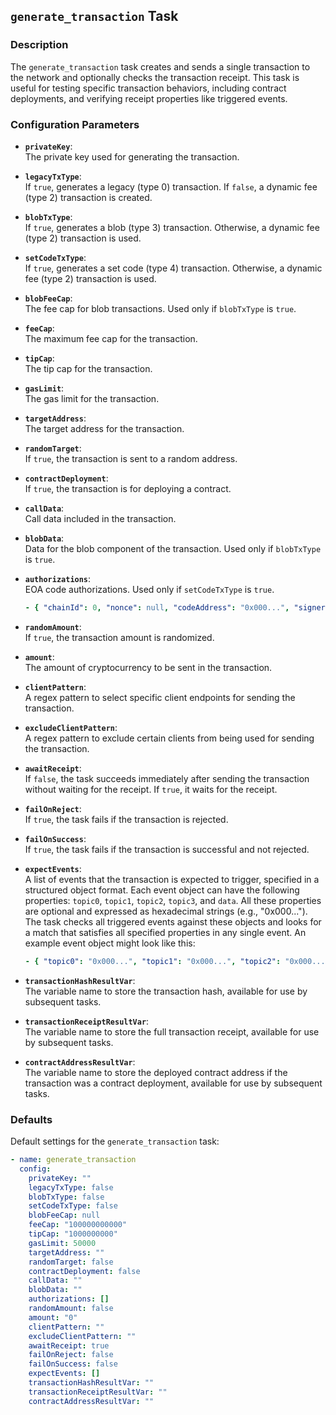 ## `generate_transaction` Task

### Description
The `generate_transaction` task creates and sends a single transaction to the network and optionally checks the transaction receipt. This task is useful for testing specific transaction behaviors, including contract deployments, and verifying receipt properties like triggered events.

### Configuration Parameters

- **`privateKey`**:\
  The private key used for generating the transaction.

- **`legacyTxType`**:\
  If `true`, generates a legacy (type 0) transaction. If `false`, a dynamic fee (type 2) transaction is created.

- **`blobTxType`**:\
  If `true`, generates a blob (type 3) transaction. Otherwise, a dynamic fee (type 2) transaction is used.

- **`setCodeTxType`**:\
  If `true`, generates a set code (type 4) transaction. Otherwise, a dynamic fee (type 2) transaction is used.

- **`blobFeeCap`**:\
  The fee cap for blob transactions. Used only if `blobTxType` is `true`.

- **`feeCap`**:\
  The maximum fee cap for the transaction.

- **`tipCap`**:\
  The tip cap for the transaction.

- **`gasLimit`**:\
  The gas limit for the transaction.

- **`targetAddress`**:\
  The target address for the transaction.

- **`randomTarget`**:\
  If `true`, the transaction is sent to a random address.

- **`contractDeployment`**:\
  If `true`, the transaction is for deploying a contract.

- **`callData`**:\
  Call data included in the transaction.

- **`blobData`**:\
  Data for the blob component of the transaction. Used only if `blobTxType` is `true`.

- **`authorizations`**:\
  EOA code authorizations. Used only if `setCodeTxType` is `true`.
  ```yaml
  - { "chainId": 0, "nonce": null, "codeAddress": "0x000...", "signerPrivkey": "000..." }
  ```

- **`randomAmount`**:\
  If `true`, the transaction amount is randomized.

- **`amount`**:\
  The amount of cryptocurrency to be sent in the transaction.

- **`clientPattern`**:\
  A regex pattern to select specific client endpoints for sending the transaction.

- **`excludeClientPattern`**:\
  A regex pattern to exclude certain clients from being used for sending the transaction.

- **`awaitReceipt`**:\
  If `false`, the task succeeds immediately after sending the transaction without waiting for the receipt. If `true`, it waits for the receipt.

- **`failOnReject`**:\
  If `true`, the task fails if the transaction is rejected.

- **`failOnSuccess`**:\
  If `true`, the task fails if the transaction is successful and not rejected.

- **`expectEvents`**:\
  A list of events that the transaction is expected to trigger, specified in a structured object format. Each event object can have the following properties: `topic0`, `topic1`, `topic2`, `topic3`, and `data`. All these properties are optional and expressed as hexadecimal strings (e.g., "0x000..."). The task checks all triggered events against these objects and looks for a match that satisfies all specified properties in any single event. An example event object might look like this:
  
  ```yaml
  - { "topic0": "0x000...", "topic1": "0x000...", "topic2": "0x000...", "topic3": "0x000...", "data": "0x000..." }
  ```

- **`transactionHashResultVar`**:\
  The variable name to store the transaction hash, available for use by subsequent tasks.

- **`transactionReceiptResultVar`**:\
  The variable name to store the full transaction receipt, available for use by subsequent tasks.

- **`contractAddressResultVar`**:\
  The variable name to store the deployed contract address if the transaction was a contract deployment, available for use by subsequent tasks.

### Defaults

Default settings for the `generate_transaction` task:

```yaml
- name: generate_transaction
  config:
    privateKey: ""
    legacyTxType: false
    blobTxType: false
    setCodeTxType: false
    blobFeeCap: null
    feeCap: "100000000000"
    tipCap: "1000000000"
    gasLimit: 50000
    targetAddress: ""
    randomTarget: false
    contractDeployment: false
    callData: ""
    blobData: ""
    authorizations: []
    randomAmount: false
    amount: "0"
    clientPattern: ""
    excludeClientPattern: ""
    awaitReceipt: true
    failOnReject: false
    failOnSuccess: false
    expectEvents: []
    transactionHashResultVar: ""
    transactionReceiptResultVar: ""
    contractAddressResultVar: ""
```
